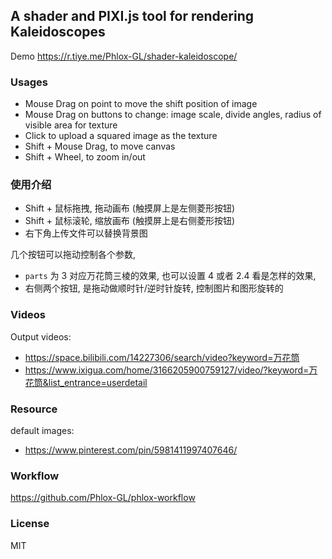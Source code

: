 ## A shader and PIXI.js tool for rendering Kaleidoscopes

Demo https://r.tiye.me/Phlox-GL/shader-kaleidoscope/

### Usages

- Mouse Drag on point to move the shift position of image
- Mouse Drag on buttons to change: image scale, divide angles, radius of visible area for texture
- Click to upload a squared image as the texture
- Shift + Mouse Drag, to move canvas
- Shift + Wheel, to zoom in/out

### 使用介绍

- Shift + 鼠标拖拽, 拖动画布 (触摸屏上是左侧菱形按钮)
- Shift + 鼠标滚轮, 缩放画布 (触摸屏上是右侧菱形按钮)
- 右下角上传文件可以替换背景图

几个按钮可以拖动控制各个参数,

- `parts` 为 3 对应万花筒三棱的效果, 也可以设置 4 或者 2.4 看是怎样的效果,
- 右侧两个按钮, 是拖动做顺时针/逆时针旋转, 控制图片和图形旋转的

### Videos

Output videos:

- https://space.bilibili.com/14227306/search/video?keyword=万花筒
- https://www.ixigua.com/home/3166205900759127/video/?keyword=万花筒&list_entrance=userdetail

### Resource

default images:

- https://www.pinterest.com/pin/5981411997407646/

### Workflow

https://github.com/Phlox-GL/phlox-workflow

### License

MIT
